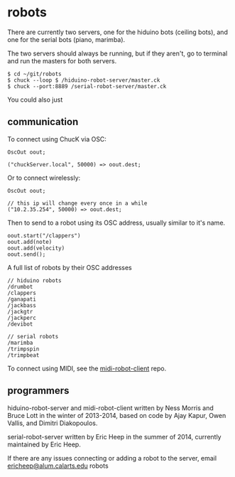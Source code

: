 robots
======

There are currently two servers, one for the hiduino bots (ceiling bots), and one for the serial bots (piano, marimba).

The two servers should always be running, but if they aren't, go to terminal and run the masters for both servers.

    $ cd ~/git/robots
    $ chuck --loop $ /hiduino-robot-server/master.ck
    $ chuck --port:8889 /serial-robot-server/master.ck

You could also just

communication
-------------

To connect using ChucK via OSC:

    OscOut oout;

    ("chuckServer.local", 50000) => oout.dest;

Or to connect wirelessly:

    OscOut oout;
    
    // this ip will change every once in a while
    ("10.2.35.254", 50000) => oout.dest;

Then to send to a robot using its OSC address, usually similar to it's name.

    oout.start("/clappers")
    oout.add(note)
    oout.add(velocity)
    oout.send();

A full list of robots by their OSC addresses

    // hiduino robots
    /drumbot
    /clappers
    /ganapati
    /jackbass
    /jackgtr
    /jackperc
    /devibot

    // serial robots
    /marimba
    /trimpspin
    /trimpbeat

To connect using MIDI, see the [midi-robot-client](https://github.com/MTIID/midi-robot-client) repo.

programmers
-----------

hiduino-robot-server and midi-robot-client written by Ness Morris and Bruce Lott in the winter of 2013-2014, based on code by Ajay Kapur, Owen Vallis, and Dimitri Diakopoulos.

serial-robot-server written by Eric Heep in the summer of 2014, currently maintained by Eric Heep.

If there are any issues connecting or adding a robot to the server, email ericheep@alum.calarts.edu robots
